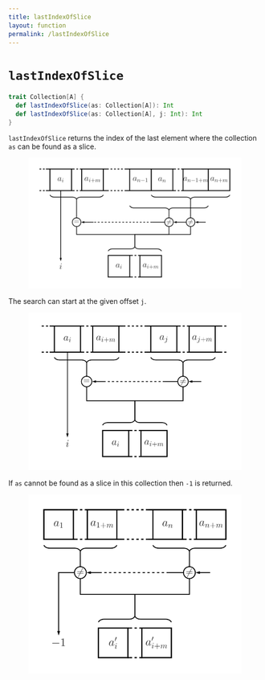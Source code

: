 ```yaml
---
title: lastIndexOfSlice
layout: function
permalink: /lastIndexOfSlice
---
```


# `lastIndexOfSlice`

~~~ scala
trait Collection[A] {
  def lastIndexOfSlice(as: Collection[A]): Int
  def lastIndexOfSlice(as: Collection[A], j: Int): Int
}
~~~

`lastIndexOfSlice` returns the index of the last element where the collection `as` can be found as a slice.

<figure class="diagram">
  <img src="images/lastIndexOfSlice.svg" alt="lastIndexOfSlice function">
  <!-- <figcaption class="diagram-desc"></figcaption> -->
</figure>

The search can start at the given offset `j`.

<figure class="diagram">
  <img src="images/lastIndexOfSlice.2.svg" alt="lastIndexOfSlice function">
  <!-- <figcaption class="diagram-desc"></figcaption> -->
</figure>

If `as` cannot be found as a slice in this collection then `-1` is returned.

<figure class="diagram">
  <img src="images/lastIndexOfSlice.3.svg" alt="lastIndexOfSlice function">
  <!-- <figcaption class="diagram-desc"></figcaption> -->
</figure>
